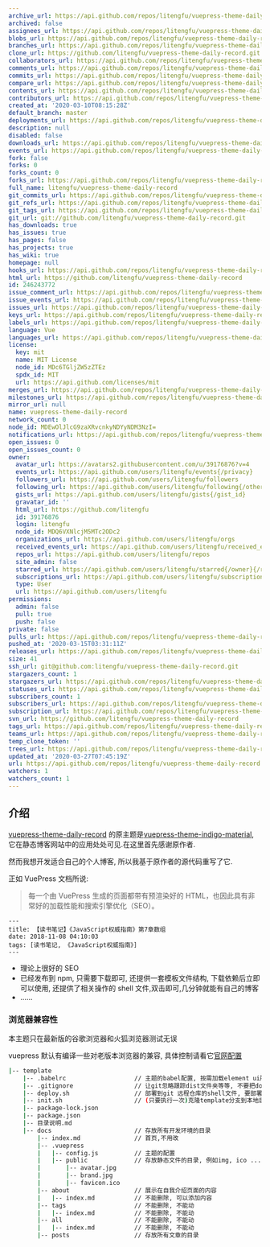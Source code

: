 ```yaml
---
archive_url: https://api.github.com/repos/litengfu/vuepress-theme-daily-record/{archive_format}{/ref}
archived: false
assignees_url: https://api.github.com/repos/litengfu/vuepress-theme-daily-record/assignees{/user}
blobs_url: https://api.github.com/repos/litengfu/vuepress-theme-daily-record/git/blobs{/sha}
branches_url: https://api.github.com/repos/litengfu/vuepress-theme-daily-record/branches{/branch}
clone_url: https://github.com/litengfu/vuepress-theme-daily-record.git
collaborators_url: https://api.github.com/repos/litengfu/vuepress-theme-daily-record/collaborators{/collaborator}
comments_url: https://api.github.com/repos/litengfu/vuepress-theme-daily-record/comments{/number}
commits_url: https://api.github.com/repos/litengfu/vuepress-theme-daily-record/commits{/sha}
compare_url: https://api.github.com/repos/litengfu/vuepress-theme-daily-record/compare/{base}...{head}
contents_url: https://api.github.com/repos/litengfu/vuepress-theme-daily-record/contents/{+path}
contributors_url: https://api.github.com/repos/litengfu/vuepress-theme-daily-record/contributors
created_at: '2020-03-10T08:15:28Z'
default_branch: master
deployments_url: https://api.github.com/repos/litengfu/vuepress-theme-daily-record/deployments
description: null
disabled: false
downloads_url: https://api.github.com/repos/litengfu/vuepress-theme-daily-record/downloads
events_url: https://api.github.com/repos/litengfu/vuepress-theme-daily-record/events
fork: false
forks: 0
forks_count: 0
forks_url: https://api.github.com/repos/litengfu/vuepress-theme-daily-record/forks
full_name: litengfu/vuepress-theme-daily-record
git_commits_url: https://api.github.com/repos/litengfu/vuepress-theme-daily-record/git/commits{/sha}
git_refs_url: https://api.github.com/repos/litengfu/vuepress-theme-daily-record/git/refs{/sha}
git_tags_url: https://api.github.com/repos/litengfu/vuepress-theme-daily-record/git/tags{/sha}
git_url: git://github.com/litengfu/vuepress-theme-daily-record.git
has_downloads: true
has_issues: true
has_pages: false
has_projects: true
has_wiki: true
homepage: null
hooks_url: https://api.github.com/repos/litengfu/vuepress-theme-daily-record/hooks
html_url: https://github.com/litengfu/vuepress-theme-daily-record
id: 246243772
issue_comment_url: https://api.github.com/repos/litengfu/vuepress-theme-daily-record/issues/comments{/number}
issue_events_url: https://api.github.com/repos/litengfu/vuepress-theme-daily-record/issues/events{/number}
issues_url: https://api.github.com/repos/litengfu/vuepress-theme-daily-record/issues{/number}
keys_url: https://api.github.com/repos/litengfu/vuepress-theme-daily-record/keys{/key_id}
labels_url: https://api.github.com/repos/litengfu/vuepress-theme-daily-record/labels{/name}
language: Vue
languages_url: https://api.github.com/repos/litengfu/vuepress-theme-daily-record/languages
license:
  key: mit
  name: MIT License
  node_id: MDc6TGljZW5zZTEz
  spdx_id: MIT
  url: https://api.github.com/licenses/mit
merges_url: https://api.github.com/repos/litengfu/vuepress-theme-daily-record/merges
milestones_url: https://api.github.com/repos/litengfu/vuepress-theme-daily-record/milestones{/number}
mirror_url: null
name: vuepress-theme-daily-record
network_count: 0
node_id: MDEwOlJlcG9zaXRvcnkyNDYyNDM3NzI=
notifications_url: https://api.github.com/repos/litengfu/vuepress-theme-daily-record/notifications{?since,all,participating}
open_issues: 0
open_issues_count: 0
owner:
  avatar_url: https://avatars2.githubusercontent.com/u/39176876?v=4
  events_url: https://api.github.com/users/litengfu/events{/privacy}
  followers_url: https://api.github.com/users/litengfu/followers
  following_url: https://api.github.com/users/litengfu/following{/other_user}
  gists_url: https://api.github.com/users/litengfu/gists{/gist_id}
  gravatar_id: ''
  html_url: https://github.com/litengfu
  id: 39176876
  login: litengfu
  node_id: MDQ6VXNlcjM5MTc2ODc2
  organizations_url: https://api.github.com/users/litengfu/orgs
  received_events_url: https://api.github.com/users/litengfu/received_events
  repos_url: https://api.github.com/users/litengfu/repos
  site_admin: false
  starred_url: https://api.github.com/users/litengfu/starred{/owner}{/repo}
  subscriptions_url: https://api.github.com/users/litengfu/subscriptions
  type: User
  url: https://api.github.com/users/litengfu
permissions:
  admin: false
  pull: true
  push: false
private: false
pulls_url: https://api.github.com/repos/litengfu/vuepress-theme-daily-record/pulls{/number}
pushed_at: '2020-03-15T03:31:11Z'
releases_url: https://api.github.com/repos/litengfu/vuepress-theme-daily-record/releases{/id}
size: 41
ssh_url: git@github.com:litengfu/vuepress-theme-daily-record.git
stargazers_count: 1
stargazers_url: https://api.github.com/repos/litengfu/vuepress-theme-daily-record/stargazers
statuses_url: https://api.github.com/repos/litengfu/vuepress-theme-daily-record/statuses/{sha}
subscribers_count: 1
subscribers_url: https://api.github.com/repos/litengfu/vuepress-theme-daily-record/subscribers
subscription_url: https://api.github.com/repos/litengfu/vuepress-theme-daily-record/subscription
svn_url: https://github.com/litengfu/vuepress-theme-daily-record
tags_url: https://api.github.com/repos/litengfu/vuepress-theme-daily-record/tags
teams_url: https://api.github.com/repos/litengfu/vuepress-theme-daily-record/teams
temp_clone_token: ''
trees_url: https://api.github.com/repos/litengfu/vuepress-theme-daily-record/git/trees{/sha}
updated_at: '2020-03-27T07:45:19Z'
url: https://api.github.com/repos/litengfu/vuepress-theme-daily-record
watchers: 1
watchers_count: 1
---
```




## 介绍

[vuepress-theme-daily-record](https://github.com/litengfu/vuepress-theme-daily-record) 的原主题是[vuepress-theme-indigo-material](https://github.com/zhhlwd/vuepress-theme-indigo-material), 它在静态博客网站中的应用处处可见.在这里首先感谢原作者.

然而我想开发适合自己的个人博客, 所以我基于原作者的源代码重写了它. 


正如 VuePress 文档所说:

> 每一个由 VuePress 生成的页面都带有预渲染好的 HTML，也因此具有非常好的加载性能和搜索引擎优化（SEO）。

```
---
title: 【读书笔记】《JavaScript权威指南》第7章数组
date: 2018-11-08 04:10:03
tags: [读书笔记, 《JavaScript权威指南》]
---
```

- 理论上很好的 SEO
- 已经发布到 npm, 只需要下载即可, 还提供一套模板文件结构, 下载依赖后立即可以使用, 还提供了相关操作的 shell 文件,双击即可,几分钟就能有自己的博客
- ......

### 浏览器兼容性

本主题只在最新版的谷歌浏览器和火狐浏览器测试无误

vuepress 默认有编译一些对老版本浏览器的兼容, 具体控制请看它[官网配置](https://vuepress.vuejs.org/zh/config/#%E6%B5%8F%E8%A7%88%E5%99%A8%E5%85%BC%E5%AE%B9%E6%80%A7)


```sh
|-- template
    |-- .babelrc                   // 主题的babel配置, 按需加载element ui所需
    |-- .gitignore                 // 让git忽略跟踪dist文件夹等等, 不要把docs文件夹加进去
    |-- deploy.sh                  // 部署到git 远程仓库的shell文件, 要部署时双击即可, 前提是配置的构建目录位置没变
    |-- init.sh                    // (只要执行一次)克隆template分支到本地后, 双击它, 一步完成所有操作, 等他完成下载, 开启测试服务器, 打开http://localhost:8080/看到效果
    |-- package-lock.json
    |-- package.json
    |-- 目录说明.md
    |-- docs                       // 存放所有开发环境的目录
        |-- index.md               // 首页,不用改
        |-- .vuepress
        |   |-- config.js          // 主题的配置
        |   |-- public             // 存放静态文件的目录, 例如img, ico ...
        |       |-- avatar.jpg
        |       |-- brand.jpg
        |       |-- favicon.ico
        |-- about                  // 展示在自我介绍页面的内容
        |   |-- index.md           // 不能删除, 可以添加内容
        |-- tags                   // 不能删除, 不能动
        |   |-- index.md           // 不能删除, 不能动
        |-- all                    // 不能删除, 不能动
        |   |-- index.md           // 不能删除, 不能动
        |-- posts                  // 存放所有文章的目录
```

